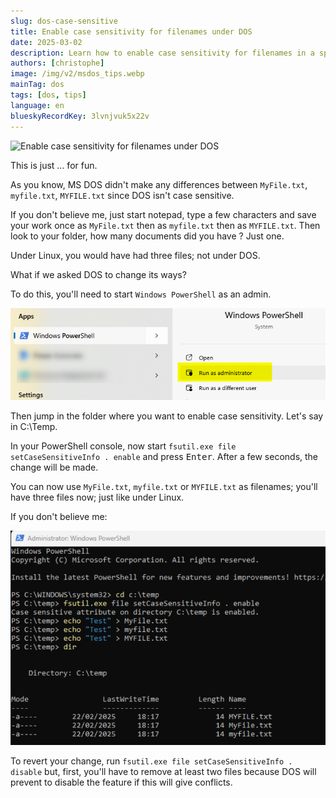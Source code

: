 ```yaml
---
slug: dos-case-sensitive
title: Enable case sensitivity for filenames under DOS
date: 2025-03-02
description: Learn how to enable case sensitivity for filenames in a specific folder on Windows, just like on Linux. Use PowerShell and the fsutil.exe command.
authors: [christophe]
image: /img/v2/msdos_tips.webp
mainTag: dos
tags: [dos, tips]
language: en
blueskyRecordKey: 3lvnjvuk5x22v
---
```

![Enable case sensitivity for filenames under DOS](/img/v2/msdos_tips.webp)

This is just ... for fun.

As you know, MS DOS didn't make any differences between `MyFile.txt`, `myfile.txt`, `MYFILE.txt` since DOS isn't case sensitive.

If you don't believe me, just start notepad, type a few characters and save your work once as `MyFile.txt` then as `myfile.txt` then as `MYFILE.txt`. Then look to your folder, how many documents did you have ? Just one.

Under Linux, you would have had three files; not under DOS.

What if we asked DOS to change its ways?

<!-- truncate -->

To do this, you'll need to start `Windows PowerShell` as an admin.

![Start PowerShell as an admin](./images/powershell_admin.png)

Then jump in the folder where you want to enable case sensitivity. Let's say in C:\Temp.

In your PowerShell console, now start `fsutil.exe file setCaseSensitiveInfo . enable` and press <kbd>Enter</kbd>. After a few seconds, the change will be made.

You can now use `MyFile.txt`, `myfile.txt` or `MYFILE.txt` as filenames; you'll have three files now; just like under Linux.

If you don't believe me:

![Case sensitivity has been enabled](./images/case_sensitivity_enabled.png)

To revert your change, run `fsutil.exe file setCaseSensitiveInfo . disable` but, first, you'll have to remove at least two files because DOS will prevent to disable the feature if this will give conflicts.